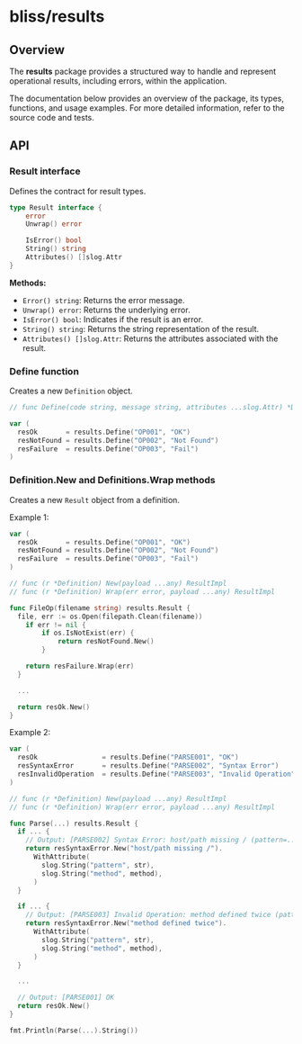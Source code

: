 # bliss/results

## Overview

The **results** package provides a structured way to handle and represent operational results, including errors, within
the application.

The documentation below provides an overview of the package, its types, functions, and usage examples. For more detailed
information, refer to the source code and tests.

## API

### Result interface

Defines the contract for result types.

```go
type Result interface {
	error
	Unwrap() error

	IsError() bool
	String() string
	Attributes() []slog.Attr
}
```

**Methods:**

- `Error() string`: Returns the error message.
- `Unwrap() error`: Returns the underlying error.
- `IsError() bool`: Indicates if the result is an error.
- `String() string`: Returns the string representation of the result.
- `Attributes() []slog.Attr`: Returns the attributes associated with the result.

### Define function

Creates a new `Definition` object.

```go
// func Define(code string, message string, attributes ...slog.Attr) *Definition

var (
  resOk       = results.Define("OP001", "OK")
  resNotFound = results.Define("OP002", "Not Found")
  resFailure  = results.Define("OP003", "Fail")
)
```

### Definition.New and Definitions.Wrap methods

Creates a new `Result` object from a definition.

Example 1:

```go
var (
  resOk       = results.Define("OP001", "OK")
  resNotFound = results.Define("OP002", "Not Found")
  resFailure  = results.Define("OP003", "Fail")
)

// func (r *Definition) New(payload ...any) ResultImpl
// func (r *Definition) Wrap(err error, payload ...any) ResultImpl

func FileOp(filename string) results.Result {
  file, err := os.Open(filepath.Clean(filename))
	if err != nil {
		if os.IsNotExist(err) {
			return resNotFound.New()
		}

    return resFailure.Wrap(err)
  }

  ...

  return resOk.New()
}
```

Example 2:

```go
var (
  resOk                = results.Define("PARSE001", "OK")
  resSyntaxError       = results.Define("PARSE002", "Syntax Error")
  resInvalidOperation  = results.Define("PARSE003", "Invalid Operation")
)

// func (r *Definition) New(payload ...any) ResultImpl
// func (r *Definition) Wrap(err error, payload ...any) ResultImpl

func Parse(...) results.Result {
  if ... {
    // Output: [PARSE002] Syntax Error: host/path missing / (pattern=..., method=...)
    return resSyntaxError.New("host/path missing /").
      WithAttribute(
        slog.String("pattern", str),
        slog.String("method", method),
      )
  }

  if ... {
    // Output: [PARSE003] Invalid Operation: method defined twice (pattern=..., method=...)
    return resSyntaxError.New("method defined twice").
      WithAttribute(
        slog.String("pattern", str),
        slog.String("method", method),
      )
  }

  ...

  // Output: [PARSE001] OK
  return resOk.New()
}

fmt.Println(Parse(...).String())
```
